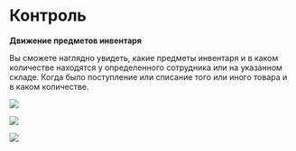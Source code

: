 # Контроль

**Движение предметов инвентаря**&#x20;

Вы сможете наглядно увидеть, какие предметы инвентаря и в каком количестве находятся у определенного сотрудника или на указанном складе. Когда было поступление или списание того или иного товара и в каком количестве.

![](../.gitbook/assets/Screenshot\_197.png)

![](../.gitbook/assets/Screenshot\_199.png)

![](../.gitbook/assets/Screenshot\_200.png)

